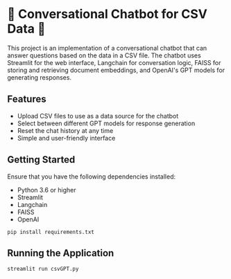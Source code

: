 # 🤖 Conversational Chatbot for CSV Data 🤖
This project is an implementation of a conversational chatbot that can answer questions based on the data in a CSV file. The chatbot uses Streamlit for the web interface, Langchain for conversation logic, FAISS for storing and retrieving document embeddings, and OpenAI's GPT models for generating responses.

## Features
- Upload CSV files to use as a data source for the chatbot
- Select between different GPT models for response generation
- Reset the chat history at any time
- Simple and user-friendly interface

## Getting Started
Ensure that you have the following dependencies installed:
- Python 3.6 or higher
- Streamlit
- Langchain
- FAISS
- OpenAI

```
pip install requirements.txt
```

## Running the Application
```
streamlit run csvGPT.py
```
